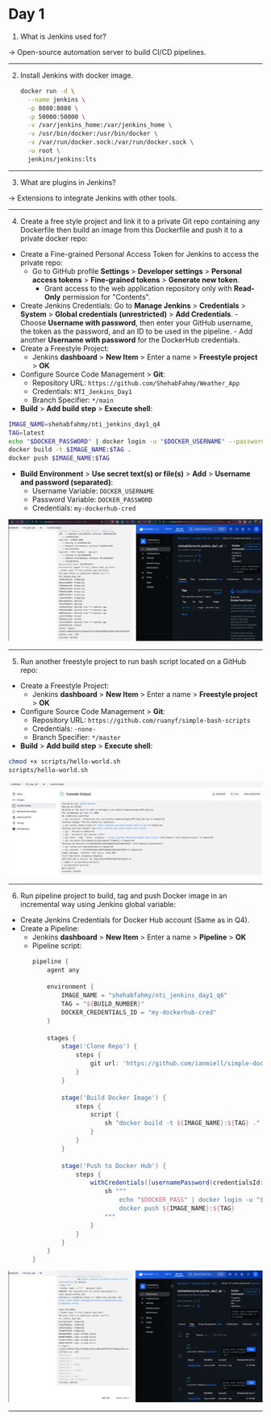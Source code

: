 # Day 1

1) What is Jenkins used for?

-> Open-source automation server to build CI/CD pipelines.

---

2) Install Jenkins with docker image.
    ```bash
    docker run -d \
      --name jenkins \
      -p 8080:8080 \
      -p 50000:50000 \
      -v /var/jenkins_home:/var/jenkins_home \
      -v /usr/bin/docker:/usr/bin/docker \
      -v /var/run/docker.sock:/var/run/docker.sock \
      -u root \
      jenkins/jenkins:lts
    ```

---

3) What are plugins in Jenkins?

-> Extensions to integrate Jenkins with other tools.

---

4) Create a free style project and link it to a private Git repo containing any Dockerfile then build an image from this Dockerfile and push it to a private docker repo:
- Create a Fine-grained Personal Access Token for Jenkins to access the private repo:
    - Go to GitHub profile **Settings** > **Developer settings** > **Personal access tokens** > **Fine-grained tokens** > **Generate new token**.
        - Grant access to the web application repository only with **Read-Only** permission for "Contents".
- Create Jenkins Credentials: Go to **Manage Jenkins** > **Credentials** > **System** > **Global credentials (unrestricted)** > **Add Credentials**.
        - Choose **Username with password**, then enter your GitHub username, the token as the password, and an ID to be used in the pipeline.
        - Add another **Username with password** for the DockerHub credentials.
- Create a Freestyle Project:
    - Jenkins **dashboard** > **New Item** > Enter a name > **Freestyle project** > **OK**
- Configure Source Code Management > **Git**:
    - Repository URL: `https://github.com/ShehabFahmy/Weather_App`
    - Credentials: `NTI_Jenkins_Day1`
    - Branch Specifier: `*/main`
- **Build** > **Add build step** > **Execute shell**:
```bash
IMAGE_NAME=shehabfahmy/nti_jenkins_day1_q4
TAG=latest
echo "$DOCKER_PASSWORD" | docker login -u "$DOCKER_USERNAME" --password-stdin
docker build -t $IMAGE_NAME:$TAG .
docker push $IMAGE_NAME:$TAG
```
- **Build Environment** > **Use secret text(s) or file(s)** > **Add** > **Username and password (separated)**:
    - Username Variable: `DOCKER_USERNAME`
    - Password Variable: `DOCKER_PASSWORD`
    - Credentials: `my-dockerhub-cred`

<p align="center">
  <img src="Screenshots/Q4.png">
</p>

---

5) Run another freestyle project to run bash script located on a GitHub repo:
- Create a Freestyle Project:
    - Jenkins **dashboard** > **New Item** > Enter a name > **Freestyle project** > **OK**
- Configure Source Code Management > **Git**:
    - Repository URL: `https://github.com/ruanyf/simple-bash-scripts`
    - Credentials: `-none-`
    - Branch Specifier: `*/master`
- **Build** > **Add build step** > **Execute shell**:
```bash
chmod +x scripts/hello-world.sh
scripts/hello-world.sh
```

<p align="center">
  <img src="Screenshots/Q5.png">
</p>

---

6) Run pipeline project to build, tag and push Docker image in an incremental way using Jenkins global variable:
- Create Jenkins Credentials for Docker Hub account (Same as in Q4).
- Create a Pipeline:
    - Jenkins **dashboard** > **New Item** > Enter a name > **Pipeline** > **OK**
    - Pipeline script:
        ```Groovy
        pipeline {
            agent any

            environment {
                IMAGE_NAME = "shehabfahmy/nti_jenkins_day1_q6"
                TAG = "${BUILD_NUMBER}"
                DOCKER_CREDENTIALS_ID = "my-dockerhub-cred"
            }

            stages {
                stage('Clone Repo') {
                    steps {
                        git url: 'https://github.com/ianmiell/simple-dockerfile', branch: 'master'
                    }
                }

                stage('Build Docker Image') {
                    steps {
                        script {
                            sh "docker build -t ${IMAGE_NAME}:${TAG} ."
                        }
                    }
                }

                stage('Push to Docker Hub') {
                    steps {
                        withCredentials([usernamePassword(credentialsId: "${DOCKER_CREDENTIALS_ID}", usernameVariable: 'DOCKER_USER', passwordVariable: 'DOCKER_PASS')]) {
                            sh """
                                echo "$DOCKER_PASS" | docker login -u "$DOCKER_USER" --password-stdin
                                docker push ${IMAGE_NAME}:${TAG}
                            """
                        }
                    }
                }
            }
        }
        ```

<p align="center">
  <img src="Screenshots/Q6.png">
</p>

---

